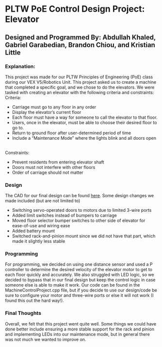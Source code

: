 <h1>PLTW PoE Control Design Project: Elevator </h1>
<h2>Designed and Programmed By: Abdullah Khaled, Gabriel Garabedian, Brandon Chiou, and Kristian Little </h2>

<h3>Explanation:</h3>
This project was made for our PLTW Principles of Engineering (PoE) class during our VEX V5/Robotics Unit. 
This project asked us to create a machine that completed a specific goal, and we chose to do the elevators. We were tasked with creating an elevator with the following criteria and constraints:
<br>
Criteria:
<ul>
<li>Carriage must go to any floor in any order</li>
<li>Display the elevator’s current floor</li>
<li>Each floor must have a way for someone to call the elevator to that floor.</li>
<li>Users, once in the elevator, must be able to choose their desired floor to go to.</li>
<li>Return to ground floor after user-determined period of time</li>
<li>Include a “Maintenance Mode” where the lights blink and all doors open</li>
</ul>
<br>
Constraints:
<ul>
<li>Prevent residents from entering elevator shaft</li>
<li>Doors must not interfere with other floors</li>
<li>Order of carriage should not matter</li>
</ul>

<h3>Design</h3>
The CAD for our final design can be found <a href="https://cad.onshape.com/documents/7fc7cdf066143723a8bdc489/w/654f85b88952b507438878c5/e/f4604c28202e600802e5376b?renderMode=0&uiState=67da0cb376fb087c0d7d7448">here</a>. Some design changes we made included (but are not limited to)
<ul>
  <li>Switching servo-operated doors to motors due to limited 3-wire ports</li>
  <li>Added limit switches instead of bumpers to carriage</li>
  <li>Moved floor selector bumper switches to other side of elevator for ease-of-use and wiring ease</li>
  <li>Added battery mount</li>
  <li>Switched rack-and-pinion mount since we did not have that part, which made it slightly less stable</li>
</ul>

<h3>Programming</h3>
For programming, we decided on using one distance sensor and used a P controller to determine the desired velocity of the elevator motor to get to each floor quickly and accurately.
We also struggled with LED logic, so we decided to bypass that in our final design but keep the control logic in case someone else is able to make it work. Our code can be found in the
MachineControlProject.cpp file, but if you decide to use our design/code be sure to configure your motor and three-wire ports or else it will not work (I found this out the hard way!).

<h3>Final Thoughts</h3>
Overall, we felt that this project went quite well. Some things we could have done better include ensuring a more stable support for the rack and pinion and implementing LEDs into
our maintenance mode, but in general there was not much we wanted to improve on.
